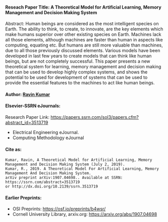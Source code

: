 #### Reseach Paper Title: A Theoretical Model for Artificial Learning, Memory Management and Decision Making System

Abstract: 
Human beings are considered as the most intelligent species on Earth. The ability to think, to create, to innovate, are the key elements which make humans superior over other existing species on Earth. Machines lack all those elements, although machines are faster than human in aspects like computing, equating etc. But humans are still more valuable than machines, due to all those previously discussed elements. Various models have been developed in last few years to create models that can think like human beings, but are not completely successful. This paper presents a new theoretical system for learning, memory management and decision making that can be used to develop highly complex systems, and shows the potential to be used for development of systems that can be used to provide the essential features to the machines to act like human beings. 

#### Author: [Ravin Kumar](https://mr-ravin.github.io)

#### Elsevier-SSRN eJournals:
Research Paper Link: https://papers.ssrn.com/sol3/papers.cfm?abstract_id=3513719
- Electrical Engineering eJournal.
- Computing Methodology eJournal

#### Cite as:
```
Kumar, Ravin, A Theoretical Model for Artificial Learning, Memory Management and Decision Making System (July 2, 2019). 
Kumar, R., 2019. A Theoretical Model For Artificial Learning, Memory Management And Decision Making System. 
arXiv preprint arXiv:1907.04698.. Available at SSRN: https://ssrn.com/abstract=3513719 
or http://dx.doi.org/10.2139/ssrn.3513719 
```
#### Earlier Preprints:
- OSI Preprints: https://osf.io/preprints/b4wsr/
- Cornell University Library, arxiv.org: https://arxiv.org/abs/1907.04698
